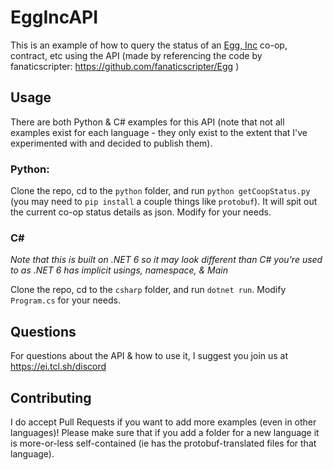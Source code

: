 # EggIncAPI

This is an example of how to query the status of an [Egg, Inc](https://egg-inc.fandom.com/wiki/Egg,_Inc.) co-op, contract, etc using the API (made by referencing the code by fanaticscripter: https://github.com/fanaticscripter/Egg )

## Usage

There are both Python & C# examples for this API (note that not all examples exist for each language - they only exist to the extent that I've experimented with and decided to publish them).

### Python:

Clone the repo, cd to the `python` folder, and run `python getCoopStatus.py` (you may need to `pip install` a couple things like `protobuf`). It will spit out the current co-op status details as json. Modify for your needs.

### C#

*Note that this is built on .NET 6 so it may look different than C# you're used to as .NET 6 has implicit usings, namespace, & Main*

Clone the repo, cd to the `csharp` folder, and run `dotnet run`. Modify `Program.cs` for your needs.


## Questions

For questions about the API & how to use it, I suggest you join us at https://ei.tcl.sh/discord


## Contributing

I do accept Pull Requests if you want to add more examples (even in other languages)! Please make sure that if you add a folder for a new language it is more-or-less self-contained (ie has the protobuf-translated files for that language).
